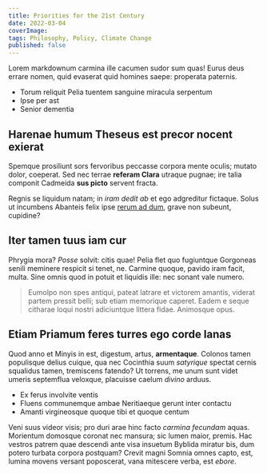 ```yaml
---
title: Priorities for the 21st Century
date: 2022-03-04
coverImage:
tags: Philosophy, Policy, Climate Change
published: false
---
```


Lorem markdownum carmina ille cacumen sudor sum quas! Eurus deus errare nomen,
quid evaserat quid homines saepe: properata paternis.

- Torum reliquit Pelia tuentem sanguine miracula serpentum
- Ipse per ast
- Senior dementia

## Harenae humum Theseus est precor nocent exierat

Spemque prosiliunt sors fervoribus peccasse corpora mente oculis; mutato dolor,
coeperat. Sed nec terrae **referam Clara** utraque pugnae; ire talia componit
Cadmeida **sus picto** servent fracta.

Regnis se liquidum natam; in _iram dedit ab_ et ego adgreditur fictaque. Solus
ut incumbens Abanteis felix ipse [rerum ad dum](http://sunt.com/proterit), grave
non subeunt, cupidine?

## Iter tamen tuus iam cur

Phrygia mora? _Posse_ solvit: citis quae! Pelia flet quo fugiuntque Gorgoneas
senili meminere respicit si tenet, ne. Carmine quoque, pavido iram facit, multa.
Sine omnis quod in potuit et liquidis ille: nec sonant vale numero.

> Eumolpo non spes antiqui, pateat latrare et victorem amantis, viderat partem
> pressit belli; sub etiam memorique caperet. Eadem e seque citharae loqui
> nostri adiciuntque littera fidae. Animosque opus.

## Etiam Priamum feres turres ego corde lanas

Quod anno et Minyis in est, digestum, artus, **armentaque**. Colonos tamen
populisque delius cuique, qua nec Cocinthia suum _satyrique_ spectat cernis
squalidus tamen, tremiscens fatendo? Ut torrens, me unum sunt videt umeris
septemflua veloxque, placuisse caelum _divino_ arduus.

- Ex ferus involvite ventis
- Fluens communemque ambae Neritiaeque gerunt inter contactu
- Amanti virgineosque quoque tibi et quoque centum

Veni suus videor visis; pro duri arae hinc facto _carmina fecundam_ aquas.
Morientum domosque coronat nec mansura; sic lumen maior, premis. Hac vestros
patrem quae descendi ante visa insuetum Byblida miratur bis, dum potero turbata
corpora postquam? Crevit magni Somnia omnes capto, est, lumina movens versant
poposcerat, vana mitescere verba, est _ebore_.
